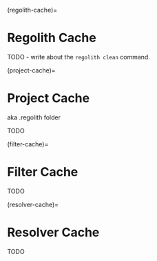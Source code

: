 (regolith-cache)=
# Regolith Cache

TODO - write about the `regolith clean` command.

(project-cache)=
# Project Cache
aka .regolith folder

TODO

(filter-cache)=
# Filter Cache
TODO

(resolver-cache)=
# Resolver Cache
TODO
